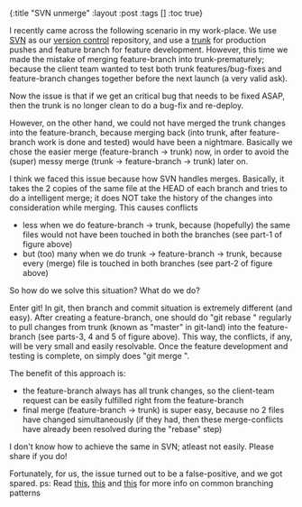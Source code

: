 {:title "SVN unmerge"
 :layout :post
 :tags  []
 :toc true}

I recently came across the following scenario in my work-place. We use [SVN](http://en.wikipedia.org/wiki/Apache_Subversion) as our [version control](http://en.wikipedia.org/wiki/Revision_control) repository, and use a [trunk](http://en.wikipedia.org/wiki/Trunk_(software)) for production pushes and feature branch for feature development. However, this time we made the mistake of merging feature-branch into trunk-prematurely; because the client team wanted to test both trunk features/bug-fixes and feature-branch changes together before the next launch (a very valid ask).

Now the issue is that if we get an critical bug that needs to be fixed ASAP, then the trunk is no longer clean to do a bug-fix and re-deploy.

However, on the other hand, we could not have merged the trunk changes into the feature-branch, because merging back (into trunk, after feature-branch work is done and tested) would have been a nightmare. Basically we chose the easier merge (feature-branch -> trunk) now, in order to avoid the (super) messy merge (trunk -> feature-branch -> trunk) later on.

I think we faced this issue because how SVN handles merges. Basically, it takes the 2 copies of the same file at the HEAD of each branch and tries to do a intelligent merge; it does NOT take the history of the changes into consideration while merging. This causes conflicts

* less when we do feature-branch -> trunk, because (hopefully) the same files would not have been touched in both the branches (see part-1 of figure above)
* but (too) many when we do trunk -> feature-branch -> trunk, because every (merge) file is touched in both branches (see part-2 of figure above)

So how do we solve this situation? What do we do?

Enter git! In git, then branch and commit situation is extremely different (and easy). After creating a feature-branch, one should do "git rebase <trunk>" regularly to pull changes from trunk (known as "master" in git-land) into the feature-branch (see parts-3, 4 and 5 of figure above). This way, the conflicts, if any, will be very small and easily resolvable. Once the feature development and testing is complete, on simply does "git merge <feature-branch>".</feature-branch></trunk>

The benefit of this approach is:

* the feature-branch always has all trunk changes, so the client-team request can be easily fulfilled right from the feature-branch
* final merge (feature-branch -> trunk) is super easy, because no 2 files have changed simultaneously (if they had, then these merge-conflicts have already been resolved during the "rebase" step)

I don't know how to achieve the same in SVN; atleast not easily. Please share if you do!

Fortunately, for us, the issue turned out to be a false-positive, and we got spared.
ps: Read [this](http://paulhammant.com/2013/04/05/what-is-trunk-based-development/), [this](http://guides.beanstalkapp.com/version-control/branching-best-practices.html) and [this](http://svnbook.red-bean.com/en/1.7/svn.branchmerge.commonpatterns.html) for more info on common branching patterns
